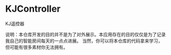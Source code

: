 KJController
================

KJ遥控器

说明：本仓库开发的目的并不是为了对外展示。本应用存在的目的仅仅是为了记录我自己的智能房间每天的一点点进展。
当然，你可以将本仓库的代码拿来学习，但可能有很多素材你无法拥有。